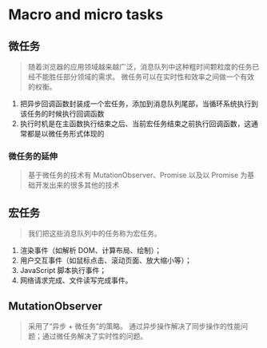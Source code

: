 # Macro and micro tasks

## 微任务

> 随着浏览器的应用领域越来越广泛，消息队列中这种粗时间颗粒度的任务已经不能胜任部分领域的需求。
> 微任务可以在实时性和效率之间做一个有效的权衡。

1. 把异步回调函数封装成一个宏任务，添加到消息队列尾部，当循环系统执行到该任务的时候执行回调函数
2. 执行时机是在主函数执行结束之后、当前宏任务结束之前执行回调函数，这通常都是以微任务形式体现的

### 微任务的延伸

> 基于微任务的技术有 MutationObserver、Promise 以及以 Promise 为基础开发出来的很多其他的技术

## 宏任务

> 我们把这些消息队列中的任务称为宏任务。

1. 渲染事件（如解析 DOM、计算布局、绘制）；
2. 用户交互事件（如鼠标点击、滚动页面、放大缩小等）；
3. JavaScript 脚本执行事件；
4. 网络请求完成、文件读写完成事件。

## MutationObserver

> 采用了“异步 + 微任务”的策略。
> 通过异步操作解决了同步操作的性能问题；通过微任务解决了实时性的问题。
